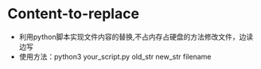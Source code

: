 # Content-to-replace
- 利用python脚本实现文件内容的替换,不占内存占硬盘的方法修改文件，边读边写
- 使用方法：python3 your_script.py old_str new_str filename
